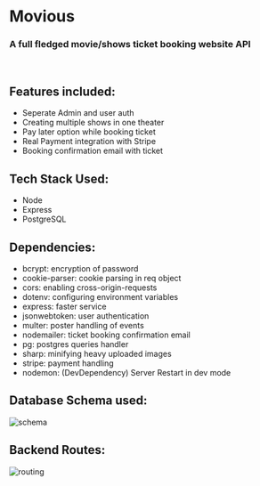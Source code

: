 # Movious
### A full fledged movie/shows ticket booking website API

<br/>

## Features included:
- Seperate Admin and user auth
- Creating multiple shows in one theater
- Pay later option while booking ticket
- Real Payment integration with Stripe
- Booking confirmation email with ticket

## Tech Stack Used:
- Node
- Express
- PostgreSQL

## Dependencies:
- bcrypt: encryption of password
- cookie-parser: cookie parsing in req object
- cors: enabling cross-origin-requests
- dotenv: configuring environment variables
- express: faster service
- jsonwebtoken: user authentication 
- multer: poster handling of events
- nodemailer: ticket booking confirmation email
- pg: postgres queries handler
- sharp: minifying heavy uploaded images
- stripe: payment handling
- nodemon: (DevDependency) Server Restart in dev mode

## Database Schema used:
![schema](https://i.imgur.com/0fQNFxP.jpeg)

## Backend Routes:
![routing](https://i.imgur.com/Bogo55Z.jpeg)

